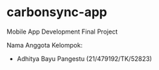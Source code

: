 # carbonsync-app

Mobile App Development Final Project

Nama Anggota Kelompok:

- Adhitya Bayu Pangestu (21/479192/TK/52823)
